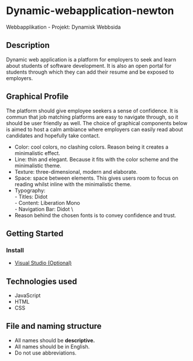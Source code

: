 # Dynamic-webapplication-newton
Webbapplikation - Projekt: Dynamisk Webbsida

## Description
Dynamic web application is a platform for employers to seek and learn about students of software development. 
It is also an open portal for students through which they can add their resume and be exposed to employers. 
## Graphical Profile
The platform should give employee seekers a sense of confidence. It is commun that job matching platforms are easy to 
navigate through, so it should be user friendly as well. The choice of graphical components below is aimed to host a calm 
ambiance where employers can easily read about candidates and hopefully take contact.

- Color: cool colors, no clashing colors. Reason being it creates a minimalistic effect.
- Line: thin and elegant. Because it fits with the color scheme and the minimalistic theme.
- Texture: three-dimensional, modern and elaborate. 
- Space: space between elements. This gives users room to focus on reading whilst inline with the minimalistic theme.
- Typography: \
           - Titles: Didot \
           - Content: Liberation Mono \
           - Navigation Bar: Didot \
- Reason behind the chosen fonts is to convey confidence and trust.
## Getting Started
### Install
- [Visual Studio (Optional)](https://code.visualstudio.com/download)
## Technologies used
- JavaScript
- HTML
- CSS
## File and naming structure
- All names should be __descriptive.__
- All names should be in English.
- Do not use abbreviations.
